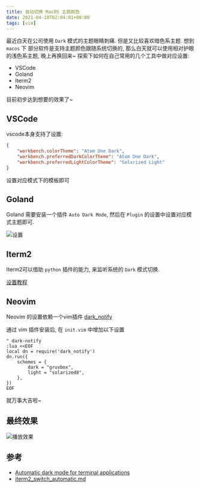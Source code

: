 ```yaml
---
title: 自动切换 MacOS 主题颜色
date: 2021-04-10T02:04:01+08:00
tags: [vim]
---
```


最近白天在公司使用 ``Dark`` 模式的主题眼睛刺痛. 但是又比较喜欢暗色系主题. 想到 ``macos`` 下 部分软件是支持主题颜色跟随系统切换的, 那么白天就可以使用相对护眼的浅色系主题, 晚上再换回来~ 探索下如何在自己常用的几个工具中做对应设置:

- VSCode
- Goland
- Iterm2
- Neovim

目前初步达到想要的效果了~
<!--more-->

## VSCode

vscode本身支持了设置:

```json
{
    "workbench.colorTheme": "Atom One Dark",
    "workbench.preferredDarkColorTheme": "Atom One Dark",
    "workbench.preferredLightColorTheme": "Solarized Light"
}
```

设置对应模式下的模板即可

## Goland

Goland 需要安装一个插件 ``Auto Dark Mode``, 然后在 ``Plugin`` 的设置中设置对应模式主题即可.

![设置](https://static.zhire.de/uPic/Z50cYI.jpg)

## Iterm2

Iterm2可以借助 ``python`` 插件的能力, 来监听系统的 ``Dark`` 模式切换.

[设置教程](https://gist.github.com/FradSer/de1ca0989a9d615bd15dc6eaf712eb93)

## Neovim

Neovim 的设置依赖一个vim插件 [dark_notify](https://github.com/cormacrelf/dark-notify)

通过 vim 插件安装后, 在 ``init.vim`` 中增加以下设置

```vim
" dark-notify
:lua <<EOF
local dn = require('dark_notify')
dn.run({
    schemes = {
        dark = "gruvbox",
        light = "solarized8",
    },
})
EOF
```

就万事大吉啦~


## 最终效果

![播放效果](https://static.zhire.de/uPic/darkmode.gif)


## 参考

- [Automatic dark mode for terminal applications](https://arslan.io/2021/02/15/automatic-dark-mode-for-terminal-applications/)
- [iterm2_switch_automatic.md](https://gist.github.com/FradSer/de1ca0989a9d615bd15dc6eaf712eb93)
